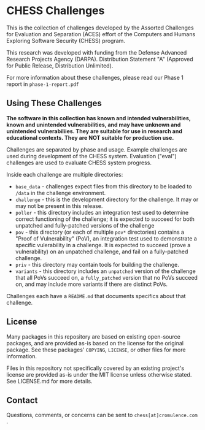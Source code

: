 # CHESS Challenges

This is the collection of challenges developed by the
Assorted Challenges for Evaluation and Separation (ACES) effort of the
Computers and Humans Exploring Software Security (CHESS) program.

This research was developed with funding from the
Defense Advanced Research Projects Agency (DARPA).
Distribution Statement "A" (Approved for Public Release, Distribution Unlimited).

For more information about these challenges, please read our Phase 1 report
in `phase-1-report.pdf`

## Using These Challenges

**The software in this collection has known and intended vulnerabilities,
known and unintended vulnerabilities, and may have unknown and unintended
vulnerabiliies. They are suitable for use in research and educational contexts.
They are NOT suitable for production use.**

Challenges are separated by phase
and usage. 
Example challenges are used during development of the
CHESS system. 
Evaluation ("eval") challenges are used to evaluate CHESS system progress.

Inside each challenge are multiple directories:

* `base_data` - challenges expect files from this directory to be loaded to
  `/data` in the challenge environment.
* `challenge` - this is the development directory for the challenge. It may or
  may not be present in this release.
* `poller` - this directory includes an integration test used to determine
  correct functioning of the challenge; it is expected to succeed for both
  unpatched and fully-patched versions of the challenge
* `pov` - this directory (or each of multiple `pov*` directories) contains a
  "Proof of Vulnerability" (PoV),
  an integration test used to demonstrate a specific vulerability in a
  challenge. It is expected to succeed (prove a vulnerability) on an unpatched
  challenge, and fail on a fully-patched challenge.
* `priv` - this directory may contain tools for building the challenge.
* `variants` - this directory includes an `unpatched` version of the challenge
  that all PoVs succeed on,
  a `fully_patched` version that no PoVs succeed on, and may include more
  variants if there are distinct PoVs.
  
Challenges each have a `README.md` that documents specifics about that
challenge. 

## License

Many packages in this repository are based on existing open-source
packages, and are provided as-is based on the license for the
original package. See these packages' `COPYING`, `LICENSE`, or other
files for more information.

Files in this repository not specifically covered by
an existing project's license 
are provided as-is under the MIT license unless
otherwise stated. See LICENSE.md for more details.

## Contact

Questions, comments, or concerns can be sent to `chess[at]cromulence.com` .
